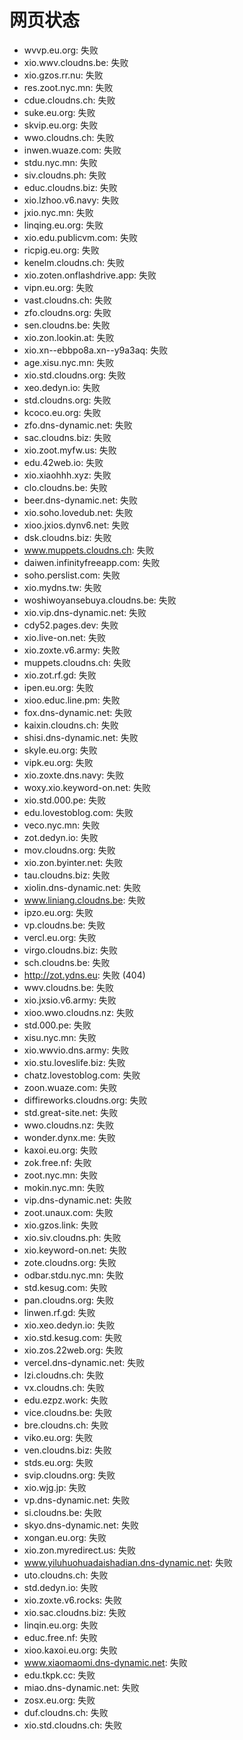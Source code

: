 # 网页状态
- wvvp.eu.org: 失败
- xio.wwv.cloudns.be: 失败
- xio.gzos.rr.nu: 失败
- res.zoot.nyc.mn: 失败
- cdue.cloudns.ch: 失败
- suke.eu.org: 失败
- skvip.eu.org: 失败
- wwo.cloudns.ch: 失败
- inwen.wuaze.com: 失败
- stdu.nyc.mn: 失败
- siv.cloudns.ph: 失败
- educ.cloudns.biz: 失败
- xio.lzhoo.v6.navy: 失败
- jxio.nyc.mn: 失败
- linqing.eu.org: 失败
- xio.edu.publicvm.com: 失败
- ricpig.eu.org: 失败
- kenelm.cloudns.ch: 失败
- xio.zoten.onflashdrive.app: 失败
- vipn.eu.org: 失败
- vast.cloudns.ch: 失败
- zfo.cloudns.org: 失败
- sen.cloudns.be: 失败
- xio.zon.lookin.at: 失败
- xio.xn--ebbpo8a.xn--y9a3aq: 失败
- age.xisu.nyc.mn: 失败
- xio.std.cloudns.org: 失败
- xeo.dedyn.io: 失败
- std.cloudns.org: 失败
- kcoco.eu.org: 失败
- zfo.dns-dynamic.net: 失败
- sac.cloudns.biz: 失败
- xio.zoot.myfw.us: 失败
- edu.42web.io: 失败
- xio.xiaohhh.xyz: 失败
- clo.cloudns.be: 失败
- beer.dns-dynamic.net: 失败
- xio.soho.lovedub.net: 失败
- xioo.jxios.dynv6.net: 失败
- dsk.cloudns.biz: 失败
- www.muppets.cloudns.ch: 失败
- daiwen.infinityfreeapp.com: 失败
- soho.perslist.com: 失败
- xio.mydns.tw: 失败
- woshiwoyansebuya.cloudns.be: 失败
- xio.vip.dns-dynamic.net: 失败
- cdy52.pages.dev: 失败
- xio.live-on.net: 失败
- xio.zoxte.v6.army: 失败
- muppets.cloudns.ch: 失败
- xio.zot.rf.gd: 失败
- ipen.eu.org: 失败
- xioo.educ.line.pm: 失败
- fox.dns-dynamic.net: 失败
- kaixin.cloudns.ch: 失败
- shisi.dns-dynamic.net: 失败
- skyle.eu.org: 失败
- vipk.eu.org: 失败
- xio.zoxte.dns.navy: 失败
- woxy.xio.keyword-on.net: 失败
- xio.std.000.pe: 失败
- edu.lovestoblog.com: 失败
- veco.nyc.mn: 失败
- zot.dedyn.io: 失败
- mov.cloudns.org: 失败
- xio.zon.byinter.net: 失败
- tau.cloudns.biz: 失败
- xiolin.dns-dynamic.net: 失败
- www.liniang.cloudns.be: 失败
- ipzo.eu.org: 失败
- vp.cloudns.be: 失败
- vercl.eu.org: 失败
- virgo.cloudns.biz: 失败
- sch.cloudns.be: 失败
- http://zot.ydns.eu: 失败 (404)
- wwv.cloudns.be: 失败
- xio.jxsio.v6.army: 失败
- xioo.wwo.cloudns.nz: 失败
- std.000.pe: 失败
- xisu.nyc.mn: 失败
- xio.wwvio.dns.army: 失败
- xio.stu.loveslife.biz: 失败
- chatz.lovestoblog.com: 失败
- zoon.wuaze.com: 失败
- diffireworks.cloudns.org: 失败
- std.great-site.net: 失败
- wwo.cloudns.nz: 失败
- wonder.dynx.me: 失败
- kaxoi.eu.org: 失败
- zok.free.nf: 失败
- zoot.nyc.mn: 失败
- mokin.nyc.mn: 失败
- vip.dns-dynamic.net: 失败
- zoot.unaux.com: 失败
- xio.gzos.link: 失败
- xio.siv.cloudns.ph: 失败
- xio.keyword-on.net: 失败
- zote.cloudns.org: 失败
- odbar.stdu.nyc.mn: 失败
- std.kesug.com: 失败
- pan.cloudns.org: 失败
- linwen.rf.gd: 失败
- xio.xeo.dedyn.io: 失败
- xio.std.kesug.com: 失败
- xio.zos.22web.org: 失败
- vercel.dns-dynamic.net: 失败
- lzi.cloudns.ch: 失败
- vx.cloudns.ch: 失败
- edu.ezpz.work: 失败
- vice.cloudns.be: 失败
- bre.cloudns.ch: 失败
- viko.eu.org: 失败
- ven.cloudns.biz: 失败
- stds.eu.org: 失败
- svip.cloudns.org: 失败
- xio.wjg.jp: 失败
- vp.dns-dynamic.net: 失败
- si.cloudns.be: 失败
- skyo.dns-dynamic.net: 失败
- xongan.eu.org: 失败
- xio.zon.myredirect.us: 失败
- www.yiluhuohuadaishadian.dns-dynamic.net: 失败
- uto.cloudns.ch: 失败
- std.dedyn.io: 失败
- xio.zoxte.v6.rocks: 失败
- xio.sac.cloudns.biz: 失败
- linqin.eu.org: 失败
- educ.free.nf: 失败
- xioo.kaxoi.eu.org: 失败
- www.xiaomaomi.dns-dynamic.net: 失败
- edu.tkpk.cc: 失败
- miao.dns-dynamic.net: 失败
- zosx.eu.org: 失败
- duf.cloudns.ch: 失败
- xio.std.cloudns.ch: 失败
